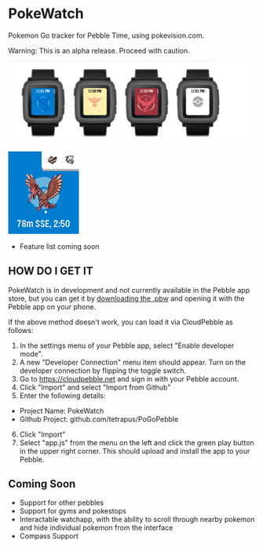 # PokeWatch
Pokemon Go tracker for Pebble Time, using pokevision.com.

Warning: This is an alpha release. Proceed with caution.

![Teams](docs/images/teams.png "Team Branding")

![Pokemon Tracking](docs/images/fearow.png "Pokemon Tracking")
- Feature list coming soon

## HOW DO I GET IT
PokeWatch is in development and not currently available in the Pebble app store, but you can get it by [downloading the .pbw](https://github.com/tetrapus/PoGoPebble/releases/download/0.1/PokeWatch.pbw) and opening it with the Pebble app on your phone.

If the above method doesn't work, you can load it via CloudPebble as follows:

1. In the settings menu of your Pebble app, select "Enable developer mode".
2. A new "Developer Connection" menu item should appear. Turn on the developer connection by flipping the toggle switch.
3. Go to https://cloudpebble.net and sign in with your Pebble account.
4. Click "Import" and select "Import from Github"
5. Enter the following details:
  * Project Name: PokeWatch
  * Github Project: github.com/tetrapus/PoGoPebble
6. Click "Import"
7. Select "app.js" from the menu on the left and click the green play button in the upper right corner. This should upload and install the app to your Pebble.

## Coming Soon
- Support for other pebbles
- Support for gyms and pokestops
- Interactable watchapp, with the ability to scroll through nearby pokemon and hide individual pokemon from the interface
- Compass Support
